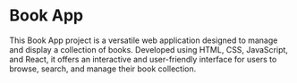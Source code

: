 # Book App
This Book App project is a versatile web application designed to manage and display a collection of books. Developed using HTML, CSS, JavaScript, and React, it offers an interactive and user-friendly interface for users to browse, search, and manage their book collection.
